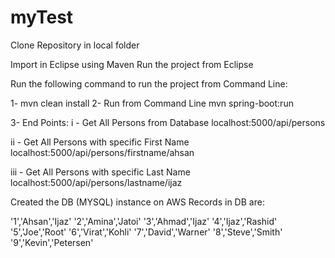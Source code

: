 # myTest


Clone Repository in local folder

Import in Eclipse using Maven
Run the project from Eclipse

Run the following command to run the project from Command Line:

1- mvn clean install
2- Run from Command Line
	mvn spring-boot:run
	
3- End Points:
  i - Get All Persons from Database
   	   localhost:5000/api/persons
   	   
  ii - Get All Persons with specific First Name
       localhost:5000/api/persons/firstname/ahsan
       
  iii - Get All Persons with specific Last Name
	    localhost:5000/api/persons/lastname/ijaz

Created the DB (MYSQL) instance on AWS
Records in DB are:

'1','Ahsan','Ijaz'
'2','Amina','Jatoi'
'3','Ahmad','Ijaz'
'4','Ijaz','Rashid'
'5','Joe','Root'
'6','Virat','Kohli'
'7','David','Warner'
'8','Steve','Smith'
'9','Kevin','Petersen'


